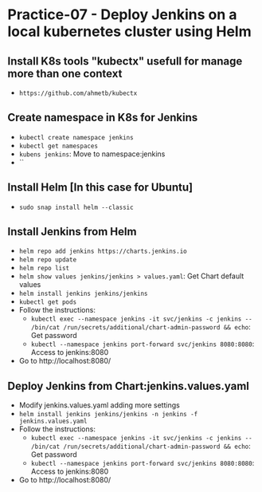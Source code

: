 # Practice-07 - Deploy Jenkins on a local kubernetes cluster using Helm

## Install K8s tools "kubectx" usefull for manage more than one context
- `https://github.com/ahmetb/kubectx`

## Create namespace in K8s for Jenkins
- `kubectl create namespace jenkins`
- `kubectl get namespaces`
- `kubens jenkins`: Move to namespace:jenkins
- ``

## Install Helm [In this case for Ubuntu]
- `sudo snap install helm --classic`

## Install Jenkins from Helm
- `helm repo add jenkins https://charts.jenkins.io`
- `helm repo update`
- `helm repo list`
- `helm show values jenkins/jenkins > values.yaml`: Get Chart default values
- `helm install jenkins jenkins/jenkins`
- `kubectl get pods`
- Follow the instructions:
	- `kubectl exec --namespace jenkins -it svc/jenkins -c jenkins -- /bin/cat /run/secrets/additional/chart-admin-password && echo`: Get password
	- `kubectl --namespace jenkins port-forward svc/jenkins 8080:8080`: Access to jenkins:8080
- Go to http://localhost:8080/

## Deploy Jenkins from Chart:jenkins.values.yaml
- Modify jenkins.values.yaml adding more settings
- `helm install jenkins jenkins/jenkins -n jenkins -f jenkins.values.yaml`
- Follow the instructions:
	- `kubectl exec --namespace jenkins -it svc/jenkins -c jenkins -- /bin/cat /run/secrets/additional/chart-admin-password && echo`: Get password
	- `kubectl --namespace jenkins port-forward svc/jenkins 8080:8080`: Access to jenkins:8080
- Go to http://localhost:8080/




## 
